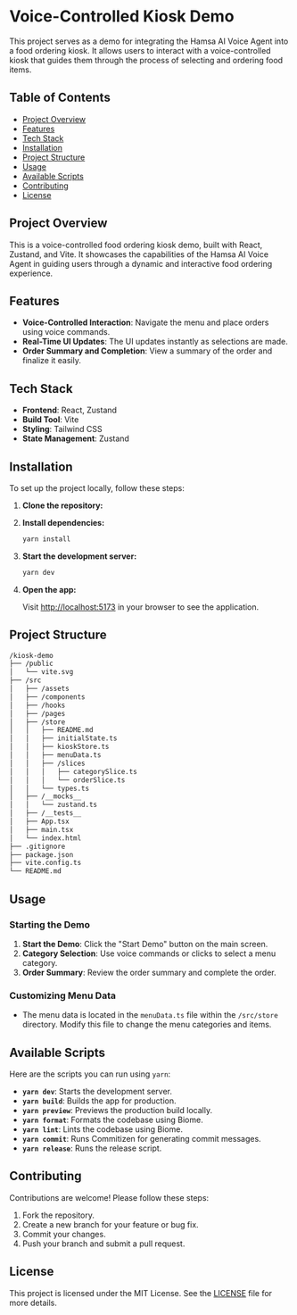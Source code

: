 # **Voice-Controlled Kiosk Demo**

This project serves as a demo for integrating the Hamsa AI Voice Agent into a food ordering kiosk. It allows users to interact with a voice-controlled kiosk that guides them through the process of selecting and ordering food items.

## **Table of Contents**

- [Project Overview](#project-overview)
- [Features](#features)
- [Tech Stack](#tech-stack)
- [Installation](#installation)
- [Project Structure](#project-structure)
- [Usage](#usage)
- [Available Scripts](#available-scripts)
- [Contributing](#contributing)
- [License](#license)

## **Project Overview**

This is a voice-controlled food ordering kiosk demo, built with React, Zustand, and Vite. It showcases the capabilities of the Hamsa AI Voice Agent in guiding users through a dynamic and interactive food ordering experience.

## **Features**

- **Voice-Controlled Interaction**: Navigate the menu and place orders using voice commands.
- **Real-Time UI Updates**: The UI updates instantly as selections are made.
- **Order Summary and Completion**: View a summary of the order and finalize it easily.

## **Tech Stack**

- **Frontend**: React, Zustand
- **Build Tool**: Vite
- **Styling**: Tailwind CSS
- **State Management**: Zustand

## **Installation**

To set up the project locally, follow these steps:

1. **Clone the repository:**

2. **Install dependencies:**

    ```bash
    yarn install
    ```

3. **Start the development server:**

    ```bash
    yarn dev
    ```

4. **Open the app:**

    Visit [http://localhost:5173](http://localhost:5173) in your browser to see the application.

## **Project Structure**

```bash
/kiosk-demo
├── /public
│   └── vite.svg
├── /src
│   ├── /assets
│   ├── /components
│   ├── /hooks
│   ├── /pages
│   ├── /store
│   │   ├── README.md
│   │   ├── initialState.ts
│   │   ├── kioskStore.ts
│   │   ├── menuData.ts
│   │   ├── /slices
│   │   │   ├── categorySlice.ts
│   │   │   └── orderSlice.ts
│   │   └── types.ts
│   ├── /__mocks__
│   │   └── zustand.ts
│   ├── /__tests__
│   ├── App.tsx
│   ├── main.tsx
│   └── index.html
├── .gitignore
├── package.json
├── vite.config.ts
└── README.md
```

## **Usage**

### **Starting the Demo**

1. **Start the Demo**: Click the "Start Demo" button on the main screen.
2. **Category Selection**: Use voice commands or clicks to select a menu category.
3. **Order Summary**: Review the order summary and complete the order.

### **Customizing Menu Data**

- The menu data is located in the `menuData.ts` file within the `/src/store` directory. Modify this file to change the menu categories and items.

## **Available Scripts**

Here are the scripts you can run using `yarn`:

- **`yarn dev`**: Starts the development server.
- **`yarn build`**: Builds the app for production.
- **`yarn preview`**: Previews the production build locally.
- **`yarn format`**: Formats the codebase using Biome.
- **`yarn lint`**: Lints the codebase using Biome.
- **`yarn commit`**: Runs Commitizen for generating commit messages.
- **`yarn release`**: Runs the release script.

## **Contributing**

Contributions are welcome! Please follow these steps:

1. Fork the repository.
2. Create a new branch for your feature or bug fix.
3. Commit your changes.
4. Push your branch and submit a pull request.

## **License**

This project is licensed under the MIT License. See the [LICENSE](LICENSE) file for more details.

